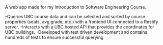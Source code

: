 A web app made for my Introduction to Software Engineering Course.

-Queries UBC course data and can be selected and sorted by course properties (seats, avg grade, etc.) with a frontend UI connected to a Restify server.
-Interacts with a UBC hosted API that provides the coordinates for UBC buildings.
-Developed with test driven development and contains hundreds of tests to ensure successful querying.
